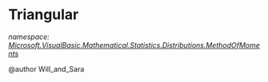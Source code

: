 ﻿# Triangular
_namespace: [Microsoft.VisualBasic.Mathematical.Statistics.Distributions.MethodOfMoments](./index.md)_

@author Will_and_Sara




